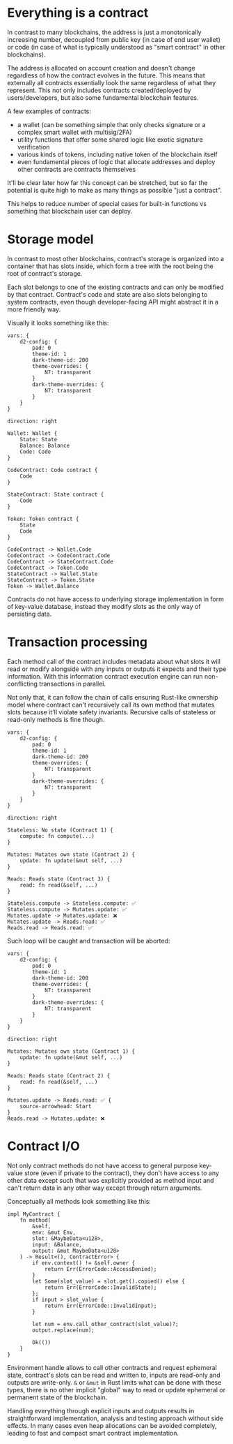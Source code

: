 # Everything is a contract

In contrast to many blockchains, the address is just a monotonically increasing number, decoupled from public key (in
case of end user wallet) or code (in case of what is typically understood as "smart contract" in other blockchains).

The address is allocated on account creation and doesn't change regardless of how the contract evolves in the future.
This means that externally all contracts essentially look the same regardless of what they represent. This not only
includes contracts created/deployed by users/developers, but also some fundamental blockchain features.

A few examples of contracts:

* a wallet (can be something simple that only checks signature or a complex smart wallet with multisig/2FA)
* utility functions that offer some shared logic like exotic signature verification
* various kinds of tokens, including native token of the blockchain itself
* even fundamental pieces of logic that allocate addresses and deploy other contracts are contracts themselves

It'll be clear later how far this concept can be stretched, but so far the potential is quite high to make as many
things as possible "just a contract".

This helps to reduce number of special cases for built-in functions vs something that blockchain user can deploy.

# Storage model

In contrast to most other blockchains, contract's storage is organized into a container that has slots inside, which
form a tree with the root being the root of contract's storage.

Each slot belongs to one of the existing contracts and can only be modified by that contract. Contract's code and state
are also slots belonging to system contracts, even though developer-facing API might abstract it in a more friendly way.

Visually it looks something like this:

```d2
vars: {
    d2-config: {
        pad: 0
        theme-id: 1
        dark-theme-id: 200
        theme-overrides: {
            N7: transparent
        }
        dark-theme-overrides: {
            N7: transparent
        }
    }
}

direction: right

Wallet: Wallet {
    State: State
    Balance: Balance
    Code: Code
}

CodeContract: Code contract {
    Code
}

StateContract: State contract {
    Code
}

Token: Token contract {
    State
    Code
}

CodeContract -> Wallet.Code
CodeContract -> CodeContract.Code
CodeContract -> StateContract.Code
CodeContract -> Token.Code
StateContract -> Wallet.State
StateContract -> Token.State
Token -> Wallet.Balance
```

Contracts do not have access to underlying storage implementation in form of key-value database, instead they modify
slots as the only way of persisting data.

# Transaction processing

Each method call of the contract includes metadata about what slots it will read or modify alongside with any inputs or
outputs it expects and their type information. With this information contract execution engine can run non-conflicting
transactions in parallel.

Not only that, it can follow the chain of calls ensuring Rust-like ownership model where contract can't recursively call
its own method that mutates slots because it'll violate safety invariants. Recursive calls of stateless or read-only
methods is fine though.

```d2
vars: {
    d2-config: {
        pad: 0
        theme-id: 1
        dark-theme-id: 200
        theme-overrides: {
            N7: transparent
        }
        dark-theme-overrides: {
            N7: transparent
        }
    }
}

direction: right

Stateless: No state (Contract 1) {
    compute: fn compute(...)
}

Mutates: Mutates own state (Contract 2) {
    update: fn update(&mut self, ...)
}

Reads: Reads state (Contract 3) {
    read: fn read(&self, ...)
}

Stateless.compute -> Stateless.compute: ✅
Stateless.compute -> Mutates.update: ✅
Mutates.update -> Mutates.update: ❌
Mutates.update -> Reads.read: ✅
Reads.read -> Reads.read: ✅

```

Such loop will be caught and transaction will be aborted:

```d2
vars: {
    d2-config: {
        pad: 0
        theme-id: 1
        dark-theme-id: 200
        theme-overrides: {
            N7: transparent
        }
        dark-theme-overrides: {
            N7: transparent
        }
    }
}

direction: right

Mutates: Mutates own state (Contract 1) {
    update: fn update(&mut self, ...)
}

Reads: Reads state (Contract 2) {
    read: fn read(&self, ...)
}

Mutates.update -> Reads.read: ✅ {
    source-arrowhead: Start
}
Reads.read -> Mutates.update: ❌

```

# Contract I/O

Not only contract methods do not have access to general purpose key-value store (even if private to the contract), they
don't have access to any other data except such that was explicitly provided as method input and can't return data in
any other way except through return arguments.

Conceptually all methods look something like this:

```rust,ignore
impl MyContract {
    fn method(
        &self,
        env: &mut Env,
        slot: &MaybeData<u128>,
        input: &Balance,
        output: &mut MaybeData<u128>
    ) -> Result<(), ContractError> {
        if env.context() != &self.owner {
            return Err(ErrorCode::AccessDenied);
        }
        let Some(slot_value) = slot.get().copied() else {
            return Err(ErrorCode::InvalidState);
        };
        if input > slot_value {
            return Err(ErrorCode::InvalidInput);
        }

        let num = env.call_other_contract(slot_value)?;
        output.replace(num);

        Ok(())
    }
}
```

Environment handle allows to call other contracts and request ephemeral state, contract's slots can be read and written
to, inputs are read-only and outputs are write-only. `&` or `&mut` in Rust limits what can be done with these types,
there is no other implicit  "global" way to read or update ephemeral or permanent state of the blockchain.

Handling everything through explicit inputs and outputs results in straightforward implementation, analysis and testing
approach without side effects. In many cases even heap allocations can be avoided completely, leading to fast and
compact smart contract implementation.

